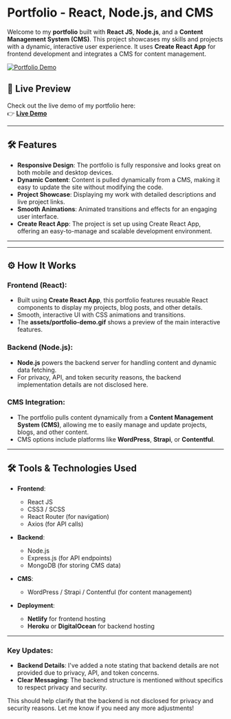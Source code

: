 # Portfolio - React, Node.js, and CMS

Welcome to my **portfolio** built with **React JS**, **Node.js**, and a **Content Management System (CMS)**. This project showcases my skills and projects with a dynamic, interactive user experience. It uses **Create React App** for frontend development and integrates a CMS for content management.

[![Portfolio Demo](frontend_react/src/assets/portfolio-demo.gif)](https://sujan0629.netlify.app/)

## 🌟 Live Preview

Check out the live demo of my portfolio here:  
👉 **[Live Demo](https://sujan0629.netlify.app/)**

---

## 🛠 Features

- **Responsive Design**: The portfolio is fully responsive and looks great on both mobile and desktop devices.
- **Dynamic Content**: Content is pulled dynamically from a CMS, making it easy to update the site without modifying the code.
- **Project Showcase**: Displaying my work with detailed descriptions and live project links.
- **Smooth Animations**: Animated transitions and effects for an engaging user interface.
- **Create React App**: The project is set up using Create React App, offering an easy-to-manage and scalable development environment.

---

---

## ⚙️ How It Works

### Frontend (React):
- Built using **Create React App**, this portfolio features reusable React components to display my projects, blog posts, and other details.
- Smooth, interactive UI with CSS animations and transitions.
- The **assets/portfolio-demo.gif** shows a preview of the main interactive features.

### Backend (Node.js):
- **Node.js** powers the backend server for handling content and dynamic data fetching.
- For privacy, API, and token security reasons, the backend implementation details are not disclosed here. 

### CMS Integration:
- The portfolio pulls content dynamically from a **Content Management System (CMS)**, allowing me to easily manage and update projects, blogs, and other content.
- CMS options include platforms like **WordPress**, **Strapi**, or **Contentful**.

---

## 🛠 Tools & Technologies Used

- **Frontend**:
  - React JS
  - CSS3 / SCSS
  - React Router (for navigation)
  - Axios (for API calls)

- **Backend**:
  - Node.js
  - Express.js (for API endpoints)
  - MongoDB (for storing CMS data)

- **CMS**:
  - WordPress / Strapi / Contentful (for content management)

- **Deployment**:
  - **Netlify** for frontend hosting
  - **Heroku** or **DigitalOcean** for backend hosting

---


### Key Updates:
- **Backend Details**: I've added a note stating that backend details are not provided due to privacy, API, and token concerns.
- **Clear Messaging**: The backend structure is mentioned without specifics to respect privacy and security.

This should help clarify that the backend is not disclosed for privacy and security reasons. Let me know if you need any more adjustments!

